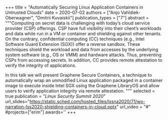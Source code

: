 +++
title = "Automatically Securing Linux Application Containers in Untrusted Clouds"
date = 2020-07-02
authors = ["Anjo Vahldiek-Oberwagner", "Dmitrii Kuvaiskii"]
publication_types = ["7"]
abstract = """Computing on secret data is challenging with today’s cloud service provider (CSP)
offerings. CSP have full visibility into their client’s workloads and data while run in a VM or
container and shielding against other tenants. On the contrary, confidential computing (CC)
techniques (e.g., Intel Software Guard Extension (SGX)) offer a reverse sandbox. These techniques
shield the workload and data from accesses by the underlying system software (e.g., OS or VMM) and
hardware attacks. Thus, preventing CSPs from accessing secrets. In addition, CC provides remote
attestation to verify the integrity of applications.

In this talk we will present Graphene Secure Containers, a technique to automatically wrap an
unmodified Linux application packaged in a container image to execute inside Intel SGX using the
Graphene LibraryOS and allow users to verify application integrity via remote attestation. """
selected = true
publication = "*Linux Security Summit 2020*"
url_slides="https://static.sched.com/hosted_files/lssna2020/71/wo-narration-lss2020-shielding-containers-in-cloud.pptx"
url_video = "#"
#projects=["erim"]
awards=''
+++

